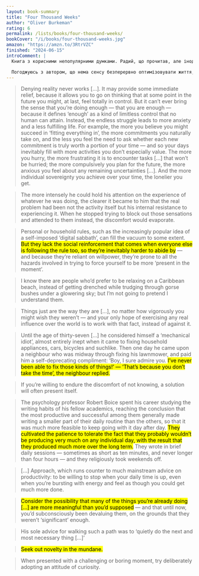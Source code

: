 ```yaml
---
layout: book-summary
title: "Four Thousand Weeks"
author: "Oliver Burkeman"
rating: 6
permalink: /lists/books/four-thousand-weeks/
bookCover: "/i/books/four-thousand-weeks.jpg"
amazon: "https://amzn.to/3RtrVZC"
finished: "2024-06-15"
introComment: |
  Книга з корисними непопулярними думками. Радий, що прочитав, але іноді було трохи нудно — через затягнуті речення і, як на мене, трохи складну мову. «Ще», — пише блогер Олександр Зайцев, — «по всій книзі дуже багато ось таких розірваних цитат, які можна було б написати значно простіше». Згідно з ним, можна було б так не ускладнювати. Він додає: «Цю цитату можна було б написати за раз».

  Погоджуюсь з автором, що нема сенсу безперервно оптимізовувати життя, аби втиснути в нього якомога більше задач — так їх кількість буде тільки збільшуватись. Не варто й чекати, що колись ми зробимо усі справи, і завдяки цьому настане момент щастя і безтурботності.
---
```


> Denying reality never works [...]. It may provide some immediate relief, because it allows you to go on thinking that at some point in the future you might, at last, feel totally in control. But it canʼt ever bring the sense that youʼre doing enough — that you are enough — because it defines ‘enough’ as a kind of limitless control that no human can attain. Instead, the endless struggle leads to more anxiety and a less fulfilling life. For example, the more you believe you might succeed in ‘fitting everything in’, the more commitments you naturally take on, and the less you feel the need to ask whether each new commitment is truly worth a portion of your time — and so your days inevitably fill with more activities you donʼt especially value. The more you hurry, the more frustrating it is to encounter tasks [...] that wonʼt be hurried; the more compulsively you plan for the future, the more anxious you feel about any remaining uncertainties [...]. And the more individual sovereignty you achieve over your time, the lonelier you get.

> The more intensely he could hold his attention on the experience of whatever he was doing, the clearer it became to him that the real problem had been not the activity itself but his internal resistance to experiencing it. When he stopped trying to block out those sensations and attended to them instead, the discomfort would evaporate.

> Personal or household rules, such as the increasingly popular idea of a self-imposed ‘digital sabbath’, can fill the vacuum to some extent. <mark>But they lack the social reinforcement that comes when everyone else is following the rule too, so theyʼre inevitably harder to abide by</mark> — and because theyʼre reliant on willpower, theyʼre prone to all the hazards involved in trying to force yourself to be more ‘present in the moment’.

> I know there are people whoʼd prefer to be relaxing on a Caribbean beach, instead of getting drenched while trudging through gorse bushes under a glowering sky; but Iʼm not going to pretend I understand them.

> Things just are the way they are [...], no matter how vigorously you might wish they werenʼt — and your only hope of exercising any real influence over the world is to work with that fact, instead of against it.

> Until the age of thirty-seven [...] he considered himself a ‘mechanical idiot’, almost entirely inept when it came to fixing household appliances, cars, bicycles and suchlike. Then one day he came upon a neighbour who was midway through fixing his lawnmower, and paid him a self-deprecating compliment: ‘Boy, I sure admire you. <mark>Iʼve never been able to fix those kinds of things!’ — ‘Thatʼs because you donʼt take the time’, the neighbour replied.</mark>

> If youʼre willing to endure the discomfort of not knowing, a solution will often present itself.

> The psychology professor Robert Boice spent his career studying the writing habits of his fellow academics, reaching the conclusion that the most productive and successful among them generally made writing a smaller part of their daily routine than the others, so that it was much more feasible to keep going with it day after day. <mark>They cultivated the patience to tolerate the fact that they probably wouldnʼt be producing very much on any individual day, with the result that they produced much more over the long term.</mark> They wrote in brief daily sessions — sometimes as short as ten minutes, and never longer than four hours — and they religiously took weekends off.

> [...] Approach, which runs counter to much mainstream advice on productivity: to be willing to stop when your daily time is up, even when youʼre bursting with energy and feel as though you could get much more done.

> <mark>Сonsider the possibility that many of the things youʼre already doing [...] are more meaningful than youʼd supposed</mark> — and that until now, youʼd subconsciously been devaluing them, on the grounds that they werenʼt ‘significant’ enough.

> His sole advice for walking such a path was to ‘quietly do the next and most necessary thing [...]’

> <mark>Seek out novelty in the mundane.</mark>

> When presented with a challenging or boring moment, try deliberately adopting an attitude of curiosity.
